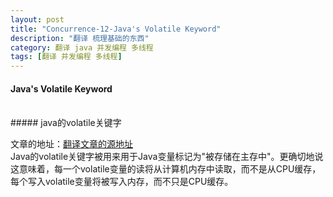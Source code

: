 ```yaml
---
layout: post
title: "Concurrence-12-Java's Volatile Keyword"
description: "翻译 梳理基础的东西"
category: 翻译 java 并发编程 多线程
tags: [翻译 并发编程 多线程]
---
```

#### Java's Volatile Keyword
<br/>
##### java的volatile关键字
<br/>

文章的地址：[翻译文章的源地址](http://tutorials.jenkov.com/java-concurrency/volatile.html)
<br/>
Java的volatile关键字被用来用于Java变量标记为"被存储在主存中"。更确切地说这意味着，每一个volatile变量的读将从计算机内存中读取，而不是从CPU缓存，每个写入volatile变量将被写入内存，而不只是CPU缓存。


 
















